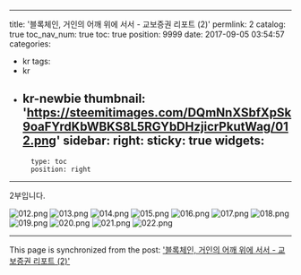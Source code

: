
---
title: '블록체인, 거인의 어깨 위에 서서 - 교보증권 리포트 (2)'
permlink: 2
catalog: true
toc_nav_num: true
toc: true
position: 9999
date: 2017-09-05 03:54:57
categories:
- kr
tags:
- kr
- kr-newbie
thumbnail: 'https://steemitimages.com/DQmNnXSbfXpSk9oaFYrdKbWBKS8L5RGYbDHzjicrPkutWag/012.png'
sidebar:
    right:
        sticky: true
widgets:
    -
        type: toc
        position: right
---


2부입니다.

![012.png](https://steemitimages.com/DQmNnXSbfXpSk9oaFYrdKbWBKS8L5RGYbDHzjicrPkutWag/012.png)
![013.png](https://steemitimages.com/DQmXBV3WQidpJxbAKRdeLhXkPqGc6Q6PrVL3cVUc6raiEb7/013.png)
![014.png](https://steemitimages.com/DQmSgfzN3dsbdGt6WAT8SgNqdmfwMsZSZowyUDzBes8sMGh/014.png)
![015.png](https://steemitimages.com/DQmZbM9ye6krW8voMt4BZVKUHsHFmuDNyFAhiYoxGKJt6RA/015.png)
![016.png](https://steemitimages.com/DQmRxAgTE3wK8h5ekh9Jw6By9VqJfn1R8VKKhNXNztiTMd5/016.png)
![017.png](https://steemitimages.com/DQmPK3yPnHWt2P4nxg8v4A2GvPCjVtRNVZtgP9Akves9VSj/017.png)
![018.png](https://steemitimages.com/DQmc3cHdm6un2YWUkJzTiDrzJccfH9BmDyWsfchbqWT9t4D/018.png)
![019.png](https://steemitimages.com/DQmSbAa4QtaPDUrqaRiafaTEUpMRut6fsAZDqxyL4cxLgTn/019.png)
![020.png](https://steemitimages.com/DQmQQtJQ7RrbX4r4gkehw1Vtc84pzBpUPnsenHEHyipT1E9/020.png)
![021.png](https://steemitimages.com/DQmQTGwyhpCtgAardUZAo2oofvG2eGTRiuHYR69GMTnG2xw/021.png)
![022.png](https://steemitimages.com/DQmR2kjTboiSb4HRW3XKB5WhhcfEHTHJ6sjjCxYZvW3ZmBh/022.png)

- - -

This page is synchronized from the post: ['블록체인, 거인의 어깨 위에 서서 - 교보증권 리포트 (2)'](https://steemit.com/@pius.pius/2)
